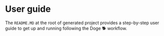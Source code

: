 # User guide

The `README.MD` at the root of generated project provides a step-by-step user guide to get up and running following the Doge :dog2: workflow.
